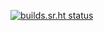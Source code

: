 [![builds.sr.ht status](https://builds.sr.ht/~mariusor/grrrs.svg)](https://builds.sr.ht/~mariusor/grrrs)

